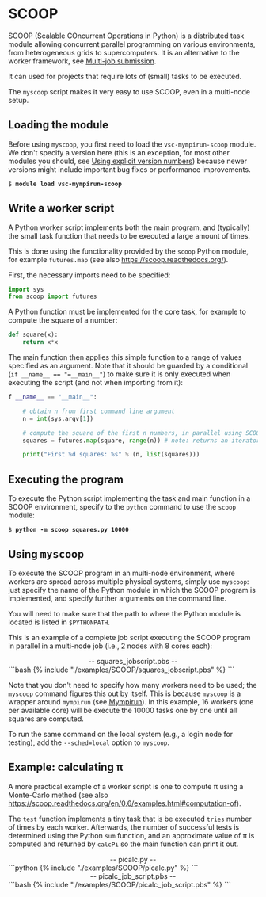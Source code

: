 # SCOOP

SCOOP (Scalable COncurrent Operations in Python) is a distributed task
module allowing concurrent parallel programming on various environments,
from heterogeneous grids to supercomputers. It is an alternative to the
worker framework, see [Multi-job submission](../ch_multi_job_submission/#multi-job-submission).

It can used for projects that require lots of (small) tasks to be
executed.

The `myscoop` script makes it very easy to use SCOOP, even in a
multi-node setup.

## Loading the module

Before using `myscoop`, you first need to load the `vsc-mympirun-scoop`
module. We don't specify a version here (this is an exception, for most
other modules you should, see [Using explicit version numbers](../ch_running_batch_jobs/#using-explicit-version-numbers)) because newer versions might include
important bug fixes or performance improvements.

<pre><code>$ <b>module load vsc-mympirun-scoop</b>
</code></pre>

## Write a worker script

A Python worker script implements both the main program, and (typically)
the small task function that needs to be executed a large amount of
times.

This is done using the functionality provided by the `scoop` Python
module, for example `futures.map` (see also
<https://scoop.readthedocs.org/>).

First, the necessary imports need to be specified:

```python
import sys 
from scoop import futures
```

A Python function must be implemented for the core task, for example to
compute the square of a number:

```python
def square(x): 
    return x*x
```

The main function then applies this simple function to a range of values
specified as an argument. Note that it should be guarded by a
conditional (`if __name__ == "=__main__"`) to make sure it is only
executed when executing the script (and not when importing from it):

```python
f __name__ == "__main__":

    # obtain n from first command line argument 
    n = int(sys.argv[1])

    # compute the square of the first n numbers, in parallel using SCOOP functionality 
    squares = futures.map(square, range(n)) # note: returns an iterator

    print("First %d squares: %s" % (n, list(squares)))
```

## Executing the program

To execute the Python script implementing the task and main function in
a SCOOP environment, specify to the `python` command to use the `scoop`
module:

<pre><code>$ <b>python -m scoop squares.py 10000</b>
</code></pre>

## Using <tt>myscoop</tt>

To execute the SCOOP program in an multi-node environment, where workers
are spread across multiple physical systems, simply use `myscoop`: just
specify the name of the Python module in which the SCOOP program is
implemented, and specify further arguments on the command line.

You will need to make sure that the path to where the Python module is
located is listed in `$PYTHONPATH`.

This is an example of a complete job script executing the SCOOP program
in parallel in a multi-node job (i.e., 2 nodes with 8 cores each):

<center>-- squares_jobscript.pbs --</center>
```bash
{% include "./examples/SCOOP/squares_jobscript.pbs" %}
```

Note that you don't need to specify how many workers need to be used;
the `myscoop` command figures this out by itself. This is because
`myscoop` is a wrapper around `mympirun` (see [Mympirun](../ch_mympirun/#mympirun)). In this example, 16
workers (one per available core) will be execute the 10000 tasks one by
one until all squares are computed.

To run the same command on the local system (e.g., a login node for
testing), add the `--sched=local` option to `myscoop`.

## Example: calculating π

A more practical example of a worker script is one to compute π
using a Monte-Carlo method (see also
<https://scoop.readthedocs.org/en/0.6/examples.html#computation-of>).

The `test` function implements a tiny task that is be executed `tries`
number of times by each worker. Afterwards, the number of successful
tests is determined using the Python `sum` function, and an approximate
value of π is computed and returned by `calcPi` so the main function
can print it out.

<center>-- picalc.py --</center>
```python
{% include "./examples/SCOOP/picalc.py" %}
```
<center>-- picalc_job_script.pbs --</center>
```bash
{% include "./examples/SCOOP/picalc_job_script.pbs" %}
```